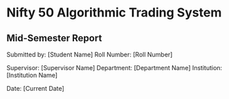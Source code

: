 # Nifty 50 Algorithmic Trading System
## Mid-Semester Report

Submitted by: [Student Name]
Roll Number: [Roll Number]

Supervisor: [Supervisor Name]
Department: [Department Name]
Institution: [Institution Name]

Date: [Current Date]